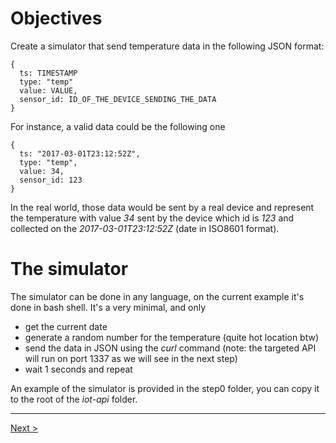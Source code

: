 # Objectives

Create a simulator that send temperature data in the following JSON format:

````
{
  ts: TIMESTAMP
  type: "temp"
  value: VALUE,
  sensor_id: ID_OF_THE_DEVICE_SENDING_THE_DATA
}
````

For instance, a valid data could be the following one

````
{
  ts: "2017-03-01T23:12:52Z",
  type: "temp",
  value: 34,
  sensor_id: 123
}
````

In the real world, those data would be sent by a real device and represent the temperature with value *34* sent by the device which id is *123* and collected on the *2017-03-01T23:12:52Z* (date in ISO8601 format).

#  The simulator

The simulator can be done in any language, on the current example it's done in bash shell.
It's a very minimal, and only
* get the current date
* generate a random number for the temperature (quite hot location btw)
* send the data in JSON using the *curl* command (note: the targeted API will run on port 1337 as we will see in the next step)
* wait 1 seconds and repeat

An example of the simulator is provided in the step0 folder, you can copy it to the root of the *iot-api* folder.

-----
[Next >](../step1)
